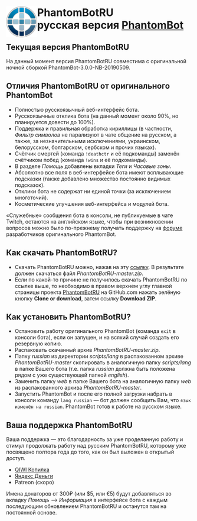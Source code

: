 # <img src="https://github.com/PhantomBotRU/PhantomBotRU/blob/master/web/panel/img/logo.png" width="84px" align="left" alt="PhantomBotRU"/> PhantomBotRU <br> русская версия [PhantomBot](https://phantom.bot)

## Текущая версия PhantomBotRU
На данный момент версия PhantomBotRU совместима с оригинальной ночной сборкой PhantomBot-3.0.0-NB-20190509.

## Отличия PhantomBotRU от оригинального PhantomBot
* Полностью русскоязычный веб-интерфейс бота.
* Русскоязычные отклика бота (на данный момент около 90%, но планируется довести до 100%).
* Поддержка и правильная обработка кириллицы (в частности, *Фильтр символов* не парализуют в чате общение на русском, а также, за незначительными исключениями, украинском, белорусском, болгарском, сербском и прочих языках).
* Счётчик смертей (команда `!deathctr` и её подкоманды) заменён счётчиком побед (команда `!wins` и её подкоманды).
* В разделе *Помощь* добавлены вкладки *Теги* и *Часовые зоны*.
* Абсолютно все поля в веб-интерфейсе бота имеют всплывающие подсказки (также добавлено множество постоянно видимых подсказок).
* Отклики бота не содержат ни единой точки (за исключением многоточий).
* Косметические улучшения веб-интерфейса и модулей бота.

«Служебные» сообщения бота в консоли, не публикуемые в чате Twitch, остаются на английском языке, чтобы при возникновении вопросов можно было по-прежнему получать поддержку на [форуме](https://community.phantom.bot) разработчиков оригинального PhantomBot.

## Как скачать PhantomBotRU?
* Скачать PhantomBotRU можно, нажав на эту [ссылку](https://github.com/PhantomBotRU/PhantomBotRU/archive/master.zip). В результате должен скачаться файл *PhantomBotRU-master.zip*.
* Если по какой-то причине не получилось скачать PhantomBotRU по ссылке выше, то необходимо в правом верхнем углу главной страницы проекта [PhantomBotRU](https://github.com/PhantomBotRU/PhantomBotRU) на GitHub.com нажать зелёную кнопку **Clone or download**, затем ссылку **Download ZIP**.

## Как установить PhantomBotRU?
* Остановить работу оригинального PhantomBot (команда `exit` в консоли бота), если он запущен, и на всякий случай создать его резервную копию.
* Распаковать скачанный архив *PhantomBotRU-master.zip*.
* Папку *russian* из директории *scripts/lang* в распакованном архиве *PhantomBotRU-master* скопировать в аналогичную папку *scripts/lang* в папке Вашего бота (т.е. папка *russian* должна быть положена рядом с уже существующей папкой *english*).
* Заменить папку *web* в папке Вашего бота на аналогичную папку *web* из распакованного архива *PhantomBotRU-master*.
* Запустить PhantomBot и после его полной загрузки набрать в консоли команду `lang russian` — бот должен сообщить Вам, что `язык изменён на russian`. PhantomBot готов к работе на русском языке.

## Ваша поддержка PhantomBotRU
Ваша поддержка — это благодарность за уже проделанную работу и стимул продолжать работу над русским PhantomBotRU, которому уже посвящено полтора года до того, как он был выложен в открытый доступ.
* [QIWI Копилка](https://qiwi.me/5e78d024-a014-4334-80d8-a0911dceb328)
* [Яндекс Деньги](https://money.yandex.ru/to/410014576985955)
* Patreon (скоро)

Имена донаторов от 300₽ (или $5, или €5) будут добавляться во вкладку *Помощь* –> *Информация* в интерфейсе бота с каждым последующим обновлением PhantomBotRU и останутся там на постоянной основе.
